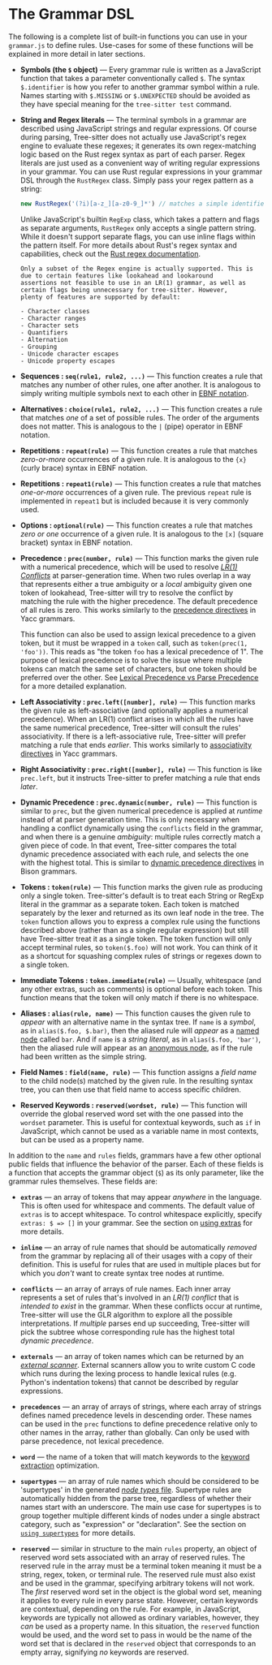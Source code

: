 # The Grammar DSL

The following is a complete list of built-in functions you can use in your `grammar.js` to define rules. Use-cases for some
of these functions will be explained in more detail in later sections.

- **Symbols (the `$` object)** — Every grammar rule is written as a JavaScript function that takes a parameter conventionally
called `$`. The syntax `$.identifier` is how you refer to another grammar symbol within a rule. Names starting with `$.MISSING`
or `$.UNEXPECTED` should be avoided as they have special meaning for the `tree-sitter test` command.
- **String and Regex literals** — The terminal symbols in a grammar are described using JavaScript strings and regular
expressions. Of course during parsing, Tree-sitter does not actually use JavaScript's regex engine to evaluate these regexes;
it generates its own regex-matching logic based on the Rust regex syntax as part of each parser. Regex literals are just
used as a convenient way of writing regular expressions in your grammar. You can use Rust regular expressions in your grammar
DSL through the `RustRegex` class. Simply pass your regex pattern as a string:

  ```js
  new RustRegex('(?i)[a-z_][a-z0-9_]*') // matches a simple identifier
  ```

  Unlike JavaScript's builtin `RegExp` class, which takes a pattern and flags as separate arguments, `RustRegex` only
  accepts a single pattern string. While it doesn't support separate flags, you can use inline flags within the pattern itself.
  For more details about Rust's regex syntax and capabilities, check out the [Rust regex documentation][rust regex].

  ```admonish note 
  Only a subset of the Regex engine is actually supported. This is due to certain features like lookahead and lookaround
  assertions not feasible to use in an LR(1) grammar, as well as certain flags being unnecessary for tree-sitter. However,
  plenty of features are supported by default:

  - Character classes
  - Character ranges
  - Character sets
  - Quantifiers
  - Alternation
  - Grouping
  - Unicode character escapes
  - Unicode property escapes
  ```

- **Sequences : `seq(rule1, rule2, ...)`** — This function creates a rule that matches any number of other rules, one after
another. It is analogous to simply writing multiple symbols next to each other in [EBNF notation][ebnf].

- **Alternatives : `choice(rule1, rule2, ...)`** — This function creates a rule that matches *one* of a set of possible
rules. The order of the arguments does not matter. This is analogous to the `|` (pipe) operator in EBNF notation.

- **Repetitions : `repeat(rule)`** — This function creates a rule that matches *zero-or-more* occurrences of a given rule.
It is analogous to the `{x}` (curly brace) syntax in EBNF notation.

- **Repetitions : `repeat1(rule)`** — This function creates a rule that matches *one-or-more* occurrences of a given rule.
The previous `repeat` rule is implemented in `repeat1` but is included because it is very commonly used.

- **Options : `optional(rule)`** — This function creates a rule that matches *zero or one* occurrence of a given rule.
It is analogous to the `[x]` (square bracket) syntax in EBNF notation.

- **Precedence : `prec(number, rule)`** — This function marks the given rule with a numerical precedence, which will be used
to resolve [*LR(1) Conflicts*][lr-conflict] at parser-generation time. When two rules overlap in a way that represents either
a true ambiguity or a *local* ambiguity given one token of lookahead, Tree-sitter will try to resolve the conflict by matching
the rule with the higher precedence. The default precedence of all rules is zero. This works similarly to the
[precedence directives][yacc-prec] in Yacc grammars.

  This function can also be used to assign lexical precedence to a given
  token, but it must be wrapped in a `token` call, such as `token(prec(1, 'foo'))`. This reads as "the token `foo` has a
  lexical precedence of 1". The purpose of lexical precedence is to solve the issue where multiple tokens can match the same
  set of characters, but one token should be preferred over the other. See [Lexical Precedence vs Parse Precedence][lexical vs parse]
  for a more detailed explanation.

- **Left Associativity : `prec.left([number], rule)`** — This function marks the given rule as left-associative (and optionally
applies a numerical precedence). When an LR(1) conflict arises in which all the rules have the same numerical precedence,
Tree-sitter will consult the rules' associativity. If there is a left-associative rule, Tree-sitter will prefer matching
a rule that ends *earlier*. This works similarly to [associativity directives][yacc-prec] in Yacc grammars.

- **Right Associativity : `prec.right([number], rule)`** — This function is like `prec.left`, but it instructs Tree-sitter
to prefer matching a rule that ends *later*.

- **Dynamic Precedence : `prec.dynamic(number, rule)`** — This function is similar to `prec`, but the given numerical precedence
is applied at *runtime* instead of at parser generation time. This is only necessary when handling a conflict dynamically
using the `conflicts` field in the grammar, and when there is a genuine *ambiguity*: multiple rules correctly match a given
piece of code. In that event, Tree-sitter compares the total dynamic precedence associated with each rule, and selects the
one with the highest total. This is similar to [dynamic precedence directives][bison-dprec] in Bison grammars.

- **Tokens : `token(rule)`** — This function marks the given rule as producing only
a single token. Tree-sitter's default is to treat each String or RegExp literal
in the grammar as a separate token. Each token is matched separately by the lexer
and returned as its own leaf node in the tree. The `token` function allows you to
express a complex rule using the functions described above (rather than as a single
regular expression) but still have Tree-sitter treat it as a single token.
The token function will only accept terminal rules, so `token($.foo)` will not work.
You can think of it as a shortcut for squashing complex rules of strings or regexes
down to a single token.

- **Immediate Tokens : `token.immediate(rule)`** — Usually, whitespace (and any other extras, such as comments) is optional
before each token. This function means that the token will only match if there is no whitespace.

- **Aliases : `alias(rule, name)`** — This function causes the given rule to *appear* with an alternative name in the syntax
tree. If `name` is a *symbol*, as in `alias($.foo, $.bar)`, then the aliased rule will *appear* as a [named node][named-vs-anonymous-nodes]
called `bar`. And if `name` is a *string literal*, as in `alias($.foo, 'bar')`, then the aliased rule will appear as an
[anonymous node][named-vs-anonymous-nodes], as if the rule had been written as the simple string.

- **Field Names : `field(name, rule)`** — This function assigns a *field name* to the child node(s) matched by the given
rule. In the resulting syntax tree, you can then use that field name to access specific children.

- **Reserved Keywords : `reserved(wordset, rule)`**  — This function will override the global reserved word set with the
one passed into the `wordset` parameter. This is useful for contextual keywords, such as `if` in JavaScript, which cannot
be used as a variable name in most contexts, but can be used as a property name.

In addition to the `name` and `rules` fields, grammars have a few other optional public fields that influence the behavior
of the parser. Each of these fields is a function that accepts the grammar object (`$`) as its only parameter, like the
grammar rules themselves. These fields are:

- **`extras`** — an array of tokens that may appear *anywhere* in the language. This is often used for whitespace and
comments. The default value of `extras` is to accept whitespace. To control whitespace explicitly, specify
`extras: $ => []` in your grammar. See the section on [using extras][extras] for more details.

- **`inline`** — an array of rule names that should be automatically *removed* from the grammar by replacing all of their
usages with a copy of their definition. This is useful for rules that are used in multiple places but for which you *don't*
want to create syntax tree nodes at runtime.

- **`conflicts`** — an array of arrays of rule names. Each inner array represents a set of rules that's involved in an
*LR(1) conflict* that is *intended to exist* in the grammar. When these conflicts occur at runtime, Tree-sitter will use
the GLR algorithm to explore all the possible interpretations. If *multiple* parses end up succeeding, Tree-sitter will pick
the subtree whose corresponding rule has the highest total *dynamic precedence*.

- **`externals`** — an array of token names which can be returned by an
[*external scanner*][external-scanners]. External scanners allow you to write custom C code which runs during the lexing
process to handle lexical rules (e.g. Python's indentation tokens) that cannot be described by regular expressions.

- **`precedences`** — an array of arrays of strings, where each array of strings defines named precedence levels in descending
order. These names can be used in the `prec` functions to define precedence relative only to other names in the array, rather
than globally. Can only be used with parse precedence, not lexical precedence.

- **`word`** — the name of a token that will match keywords to the
[keyword extraction][keyword-extraction] optimization.

- **`supertypes`** — an array of rule names which should be considered to be 'supertypes' in the generated
[*node types* file][static-node-types-supertypes]. Supertype rules are automatically hidden from the parse tree, regardless
of whether their names start with an underscore. The main use case for supertypes is to group together multiple different
kinds of nodes under a single abstract category, such as "expression" or "declaration". See the section on [`using supertypes`][supertypes]
for more details.

- **`reserved`** — similar in structure to the main `rules` property, an object of reserved word sets associated with an
array of reserved rules. The reserved rule in the array must be a terminal token meaning it must be a string, regex, token,
or terminal rule. The reserved rule must also exist and be used in the grammar, specifying arbitrary tokens will not work.
The *first* reserved word set in the object is the global word set, meaning it applies to every rule in every parse state.
However, certain keywords are contextual, depending on the rule. For example, in JavaScript, keywords are typically not allowed
as ordinary variables, however, they *can* be used as a property name. In this situation, the `reserved` function would be used,
and the word set to pass in would be the name of the word set that is declared in the `reserved` object that corresponds to an
empty array, signifying *no* keywords are reserved.

[bison-dprec]: https://www.gnu.org/software/bison/manual/html_node/Generalized-LR-Parsing.html
[ebnf]: https://en.wikipedia.org/wiki/Extended_Backus%E2%80%93Naur_form
[external-scanners]: ./4-external-scanners.md
[extras]: ./3-writing-the-grammar.md#using-extras
[keyword-extraction]: ./3-writing-the-grammar.md#keyword-extraction
[lexical vs parse]: ./3-writing-the-grammar.md#lexical-precedence-vs-parse-precedence
[lr-conflict]: https://en.wikipedia.org/wiki/LR_parser#Conflicts_in_the_constructed_tables
[named-vs-anonymous-nodes]: ../using-parsers/2-basic-parsing.md#named-vs-anonymous-nodes
[rust regex]: https://docs.rs/regex/1.1.8/regex/#grouping-and-flags
[static-node-types]: ../using-parsers/6-static-node-types.md
[static-node-types-supertypes]: ../using-parsers/6-static-node-types.md#supertype-nodes
[supertypes]: ./3-writing-the-grammar.md#using-supertypes
[yacc-prec]: https://docs.oracle.com/cd/E19504-01/802-5880/6i9k05dh3/index.html
